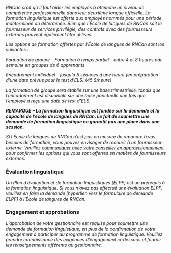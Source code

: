 ﻿_RNCan croit qu’il faut aider les employés à atteindre un niveau de compétence professionnelle dans leur deuxième langue officielle. La formation linguistique est offerte aux employés nommés pour une période indéterminée ou déterminée. Bien que l’École de langues de RNCan soit le fournisseur de services privilégié, des contrats avec des fournisseurs externes peuvent également être utilisés._

_Les options de formation offertes par l’École de langues de RNCan sont les suivantes :_

_Formation de groupe – Formation à temps partiel – entre 4 et 8 heures par semaine en groupes de 6 apprenants_

_Encadrement individuel – jusqu’à 5 séances d’une heure (en préparation d’une date prévue pour le test d’ELS) (45 $/heure)_

_La formation de groupe sera établie sur une base trimestrielle, tandis que l’encadrement est disponible sur une base ponctuelle une fois que l’employé a reçu une date de test d’ELS._

**_REMARQUE – La formation linguistique est fondée sur la demande et la capacité de l’école de langues de RNCan. Le fait de soumettre une demande de formation linguistique ne garantit pas une place dans une session._**

_Si l’École de langues de RNCan n’est pas en mesure de répondre à vos besoins de formation, vous pouvez envisager de recourir à un fournisseur externe. Veuillez_ [_communiquer avec votre conseiller en approvisionnement_](https://gcdocs.gc.ca/nrcan-rncan/llisapi.dll/link/19125621) _pour confirmer les options qui vous sont offertes en matière de fournisseurs externes._



### Évaluation linguistique
_Un Plan d’évaluation et de formation linguistiques (ELPF) est un prérequis à la formation linguistique. Si vous n’avez pas effectué une évaluation ELPF, veuillez en faire la demande [hyperlien vers le formulaire de demande ELPF] à l’École de langues de RNCan._

### Engagement et approbations
_L’approbation de votre gestionnaire est requise pour soumettre une demande de formation linguistique, en plus de la confirmation de votre engagement à participer au programme de formation linguistique. Veuillez prendre connaissance des exigences d’engagement ci-dessous et fournir les renseignements afférents au gestionnaire._